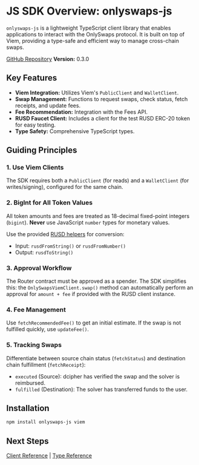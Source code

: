 # JS SDK Overview: onlyswaps-js

`onlyswaps-js` is a lightweight TypeScript client library that enables applications to interact with the OnlySwaps protocol. It is built on top of Viem, providing a type-safe and efficient way to manage cross-chain swaps.

[GitHub Repository](https://github.com/randa-mu/onlyswaps-js)
**Version:** 0.3.0

## Key Features

*   **Viem Integration:** Utilizes Viem's `PublicClient` and `WalletClient`.
*   **Swap Management:** Functions to request swaps, check status, fetch receipts, and update fees.
*   **Fee Recommendation:** Integration with the Fees API.
*   **RUSD Faucet Client:** Includes a client for the test RUSD ERC-20 token for easy testing.
*   **Type Safety:** Comprehensive TypeScript types.

## Guiding Principles

### 1. Use Viem Clients

The SDK requires both a `PublicClient` (for reads) and a `WalletClient` (for writes/signing), configured for the same chain.

### 2. BigInt for All Token Values

All token amounts and fees are treated as 18-decimal fixed-point integers (`bigint`). **Never** use JavaScript `number` types for monetary values.

Use the provided [RUSD helpers](./helpers.md) for conversion:
*   Input: `rusdFromString()` or `rusdFromNumber()`
*   Output: `rusdToString()`

### 3. Approval Workflow

The Router contract must be approved as a spender. The SDK simplifies this: the `OnlySwapsViemClient.swap()` method can automatically perform an approval for `amount + fee` if provided with the RUSD client instance.

### 4. Fee Management

Use `fetchRecommendedFee()` to get an initial estimate. If the swap is not fulfilled quickly, use `updateFee()`.

### 5. Tracking Swaps

Differentiate between source chain status (`fetchStatus`) and destination chain fulfillment (`fetchReceipt`):
*   `executed` (Source): dcipher has verified the swap and the solver is reimbursed.
*   `fulfilled` (Destination): The solver has transferred funds to the user.

## Installation

```bash
npm install onlyswaps-js viem
```

## Next Steps

[Client Reference](./clients.md) | [Type Reference](./types.md)
